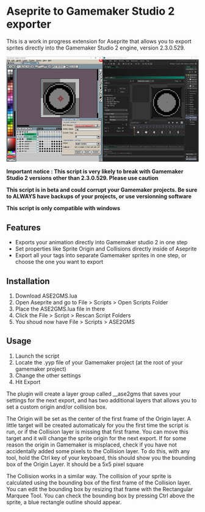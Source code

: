 # Aseprite to Gamemaker Studio 2 exporter

This is a work in progress extension for Aseprite that allows you to export sprites directly into the Gamemaker Studio 2 engine, version 2.3.0.529. 

![](doc/Screenshot01.png?raw=true "ASE2GMS")

**Important notice : This script is very likely to break with Gamemaker Studio 2 versions other than 2.3.0.529. Please use caution**

**This script is in beta and could corrupt your Gamemaker projects. Be sure to ALWAYS have backups of your projects, or use versionning software**

**This script is only compatible with windows**

## Features
* Exports your animation directly into Gamemaker studio 2 in one step
* Set properties like Sprite Origin and Collisions directly inside of Aseprite
* Export all your tags into separate Gamemaker sprites in one step, or choose the one you want to export

## Installation
1. Download ASE2GMS.lua
2. Open Aseprite and go to File > Scripts > Open Scripts Folder
3. Place the ASE2GMS.lua file in there
4. Click the File > Script > Rescan Script Folders
5. You shoud now have File > Scripts > ASE2GMS

## Usage
1. Launch the script
2. Locate the .yyp file of your Gamemaker project (at the root of your gamemaker project)
3. Change the other settings
4. Hit Export

The plugin will create a layer group called __ase2gms that saves your settings for the next export, and has two additional layers that allows you to set a custom origin and/or collision box.

The Origin will be set as the center of the first frame of the Origin layer. A little target will be created automaticaly for you the first time the script is run, or if the Collision layer is missing that first frame. You can move this target and it will change the sprite origin for the next export. If for some reason the origin in Gamemaker is misplaced, check if you have not accidentally added some pixels to the Collision layer. To do this, with any tool, hold the Ctrl key of your keyboard, this should show you the bounding box of the Origin Layer. It should be a 5x5 pixel square

The Collision works in a similar way. The collision of your sprite is calculated using the bounding box of the first frame of the Collision layer. You can edit the bounding box by resizing that frame with the Rectangular Marquee Tool. You can check the bounding box by pressing Ctrl above the sprite, a blue rectangle outline should appear.

